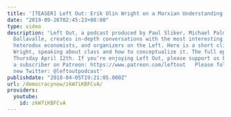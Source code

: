 ```yaml
---
title: '[TEASER] Left Out: Erik Olin Wright on a Marxian Understanding of Class'
date: "2019-09-26T02:45:23+08:00"
type: video
description: 'Left Out, a podcast produced by Paul Sliker, Michael Palmieri, and Dante
  Dallavalle, creates in-depth conversations with the most interesting political thinkers,
  heterodox economists, and organizers on the Left. Here is a short clip of Erik Olin
  Wright, speaking about class and how to conceptualize it. The full episode releases
  Thursday April 12th. If you’re enjoying Left Out, please support us by becoming
  a subscriber on Patreon: https://www.patreon.com/leftout   Please follow us on our
  new Twitter: @leftoutpodcast'
publishdate: "2018-04-05T19:21:05.000Z"
url: /democracynow/zkW7iKBFCvA/
providers:
  youtube:
    id: zkW7iKBFCvA
---
```

